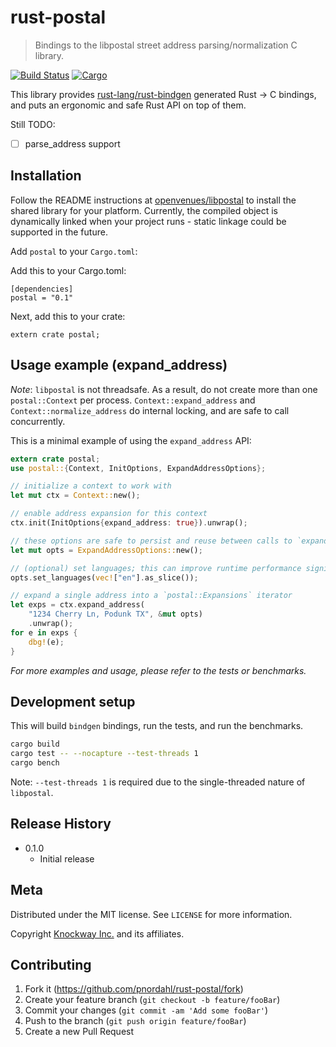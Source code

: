 # rust-postal
> Bindings to the libpostal street address parsing/normalization C library.

[![Build Status](https://travis-ci.com/pnordahl/rust-postal.svg?branch=master)](https://travis-ci.com/pnordahl/rust-postal)
[![Cargo](https://img.shields.io/crates/v/postal.svg)](https://crates.io/crates/postal)

This library provides [rust-lang/rust-bindgen](https://github.com/rust-lang/rust-bindgen) generated Rust -> C bindings, and puts an ergonomic and safe Rust API on top of them.

Still TODO:
- [ ] parse_address support

## Installation

Follow the README instructions at [openvenues/libpostal](https://github.com/openvenues/libpostal) to install the shared library for your platform. Currently, the compiled object is dynamically linked when your project runs - static linkage could be supported in the future.

Add `postal` to your `Cargo.toml`:

Add this to your Cargo.toml:
```
[dependencies]
postal = "0.1"
```

Next, add this to your crate:
```
extern crate postal;
```

## Usage example (expand_address)

*Note*: `libpostal` is not threadsafe. As a result, do not create more than one `postal::Context` per process. `Context::expand_address` and `Context::normalize_address` do internal locking, and are safe to call concurrently.

This is a minimal example of using the `expand_address` API:

```rust
extern crate postal;
use postal::{Context, InitOptions, ExpandAddressOptions};

// initialize a context to work with
let mut ctx = Context::new();

// enable address expansion for this context
ctx.init(InitOptions{expand_address: true}).unwrap();

// these options are safe to persist and reuse between calls to `expand_address`
let mut opts = ExpandAddressOptions::new();

// (optional) set languages; this can improve runtime performance significantly, approximately 30% in benchmarks
opts.set_languages(vec!["en"].as_slice());

// expand a single address into a `postal::Expansions` iterator
let exps = ctx.expand_address(
	"1234 Cherry Ln, Podunk TX", &mut opts)
	.unwrap();
for e in exps {
	dbg!(e);
}
```

_For more examples and usage, please refer to the tests or benchmarks._

## Development setup

This will build `bindgen` bindings, run the tests, and run the benchmarks.

```sh
cargo build
cargo test -- --nocapture --test-threads 1
cargo bench
```

Note: `--test-threads 1` is required due to the single-threaded nature of `libpostal`.

## Release History

* 0.1.0
    * Initial release

## Meta

Distributed under the MIT license. See ``LICENSE`` for more information.

Copyright [Knockway Inc.](https://www.knock.com) and its affiliates.


## Contributing

1. Fork it (<https://github.com/pnordahl/rust-postal/fork>)
2. Create your feature branch (`git checkout -b feature/fooBar`)
3. Commit your changes (`git commit -am 'Add some fooBar'`)
4. Push to the branch (`git push origin feature/fooBar`)
5. Create a new Pull Request
